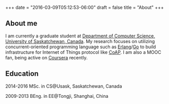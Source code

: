 +++
date = "2016-03-09T05:12:53-06:00"
draft = false
title = "About"
+++

## About me

I am currently a graduate student at [Department of Computer Science, University of Saskatchewan, Canada](http://www.cs.usask.ca). My research focuses on utilizing concurrent-oriented programming language such as [Erlang](http://www.erlang.org)/[Go](https://golang.org) to build infrastructure for Internet of Things protocol like [CoAP](http://coap.technology). I am also a MOOC fan, being active on [Coursera](https://www.coursera.org/) recently.

## Education

2014-2016 MSc. in CS@Usask, Saskatchewan, Canada

2009-2013 BEng. in EE@Tongji, Shanghai, China
